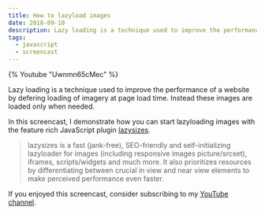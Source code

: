 ```yaml
---
title: How to lazyload images
date: 2018-09-10
description: Lazy loading is a technique used to improve the performance of a website by defering loading of imagery at page load time.
tags:
  - javascript
  - screencast
---
```

{% Youtube "Uwnmn65cMec" %}

Lazy loading is a technique used to improve the performance of a website by defering loading of imagery at page load time. Instead these images are loaded only when needed.

In this screencast, I demonstrate how you can start lazyloading images with the feature rich JavaScript plugin [lazysizes](https://github.com/aFarkas/lazysizes).

> lazysizes is a fast (jank-free), SEO-friendly and self-initializing lazyloader for images (including responsive images picture/srcset), iframes, scripts/widgets and much more. It also prioritizes resources by differentiating between crucial in view and near view elements to make perceived performance even faster.

If you enjoyed this screencast, consider subscribing to my [YouTube channel](https://www.youtube.com/channel/UC2jJoQlzvLPvnYfowAEVaOg).
